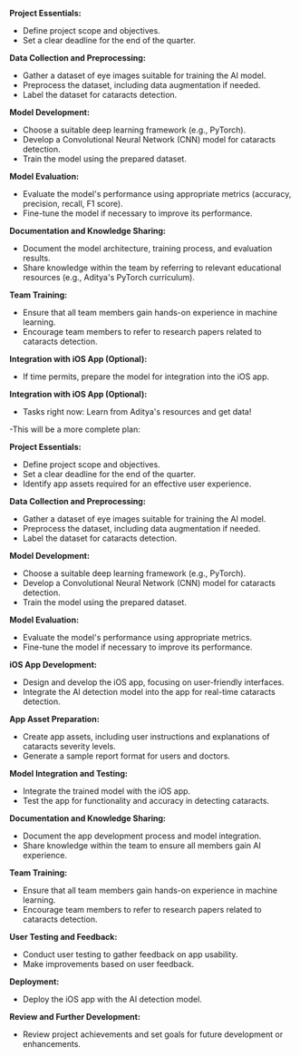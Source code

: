 
**Project Essentials:**
- Define project scope and objectives.
- Set a clear deadline for the end of the quarter.

**Data Collection and Preprocessing:**
- Gather a dataset of eye images suitable for training the AI model.
- Preprocess the dataset, including data augmentation if needed.
- Label the dataset for cataracts detection.

**Model Development:**
- Choose a suitable deep learning framework (e.g., PyTorch).
- Develop a Convolutional Neural Network (CNN) model for cataracts detection.
- Train the model using the prepared dataset.

**Model Evaluation:**
- Evaluate the model's performance using appropriate metrics (accuracy, precision, recall, F1 score).
- Fine-tune the model if necessary to improve its performance.

**Documentation and Knowledge Sharing:**
- Document the model architecture, training process, and evaluation results.
- Share knowledge within the team by referring to relevant educational resources (e.g., Aditya's PyTorch curriculum).

**Team Training:**
- Ensure that all team members gain hands-on experience in machine learning.
- Encourage team members to refer to research papers related to cataracts detection.

**Integration with iOS App (Optional):**
- If time permits, prepare the model for integration into the iOS app.

**Integration with iOS App (Optional):**
- Tasks right now: Learn from Aditya's resources and get data!

-This will be a more complete plan:



**Project Essentials:**
- Define project scope and objectives.
- Set a clear deadline for the end of the quarter.
- Identify app assets required for an effective user experience.

**Data Collection and Preprocessing:**
- Gather a dataset of eye images suitable for training the AI model.
- Preprocess the dataset, including data augmentation if needed.
- Label the dataset for cataracts detection.

**Model Development:**
- Choose a suitable deep learning framework (e.g., PyTorch).
- Develop a Convolutional Neural Network (CNN) model for cataracts detection.
- Train the model using the prepared dataset.

**Model Evaluation:**
- Evaluate the model's performance using appropriate metrics.
- Fine-tune the model if necessary to improve its performance.

**iOS App Development:**
- Design and develop the iOS app, focusing on user-friendly interfaces.
- Integrate the AI detection model into the app for real-time cataracts detection.

**App Asset Preparation:**
- Create app assets, including user instructions and explanations of cataracts severity levels.
- Generate a sample report format for users and doctors.

**Model Integration and Testing:**
- Integrate the trained model with the iOS app.
- Test the app for functionality and accuracy in detecting cataracts.

**Documentation and Knowledge Sharing:**
- Document the app development process and model integration.
- Share knowledge within the team to ensure all members gain AI experience.

**Team Training:**
- Ensure that all team members gain hands-on experience in machine learning.
- Encourage team members to refer to research papers related to cataracts detection.

**User Testing and Feedback:**
- Conduct user testing to gather feedback on app usability.
- Make improvements based on user feedback.

**Deployment:**
- Deploy the iOS app with the AI detection model.

**Review and Further Development:**
- Review project achievements and set goals for future development or enhancements.

